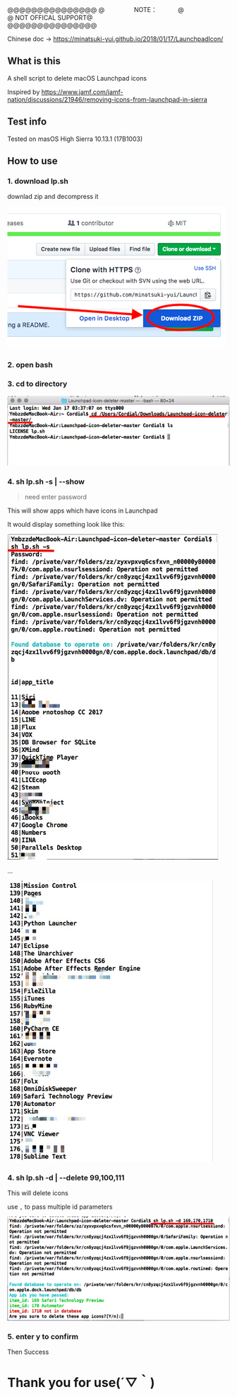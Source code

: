 @@@@@@@@@@@@@@@
@ &nbsp; &nbsp; &nbsp; &nbsp; &nbsp; &nbsp; &nbsp; &nbsp; NOTE：&nbsp; &nbsp; &nbsp; &nbsp;&nbsp; &nbsp; &nbsp;@  
@&nbsp;NOT OFFICAL SUPPORT@  
@@@@@@@@@@@@@@@

Chinese doc → https://minatsuki-yui.github.io/2018/01/17/LaunchpadIcon/

<h2>What is this </h2>

A shell script to delete macOS  Launchpad icons

Inspired by https://www.jamf.com/jamf-nation/discussions/21946/removing-icons-from-launchpad-in-sierra

<h2>Test info </h2>

Tested on masOS High Sierra 10.13.1 (17B1003)

<h2>How to use </h2>

<h3>1. download  lp.sh  </h3> 

downlad zip and decompress it

![](img/1.png)

<h3>2. open bash  </h3>
<h3>3. cd to directory  </h3>

![](img/2.png)

<h3>4. sh lp.sh -s | --show  </h3>

> need enter password  

This will show apps which have icons in Launchpad
  
It would display something look like this:

![](img/3.png)

...

![](img/4.jpg)

<h3>4. sh lp.sh -d | --delete 99,100,111  </h3>

This will delete icons 

use `,` to pass multiple id parameters

![](img/5.png)

<h3>5. enter y to confirm </h3>

Then Success

<h1>Thank you for use(´▽｀) </h1>


